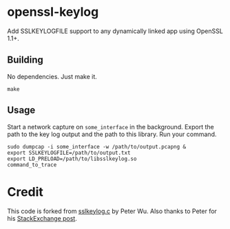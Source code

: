 # openssl-keylog

Add SSLKEYLOGFILE support to any dynamically linked app using OpenSSL 1.1+.

## Building

No dependencies. Just make it.

```
make
```

## Usage 

Start a network capture on `some_interface` in the background. Export the path to the key log output and the path to this library. Run your command.

```
sudo dumpcap -i some_interface -w /path/to/output.pcapng &
export SSLKEYLOGFILE=/path/to/output.txt
export LD_PRELOAD=/path/to/libsslkeylog.so 
command_to_trace
```

# Credit 

This code is forked from [sslkeylog.c](https://git.lekensteyn.nl/peter/wireshark-notes/tree/src/sslkeylog.c) by Peter Wu. Also thanks to Peter for his [StackExchange post](https://security.stackexchange.com/a/80174).